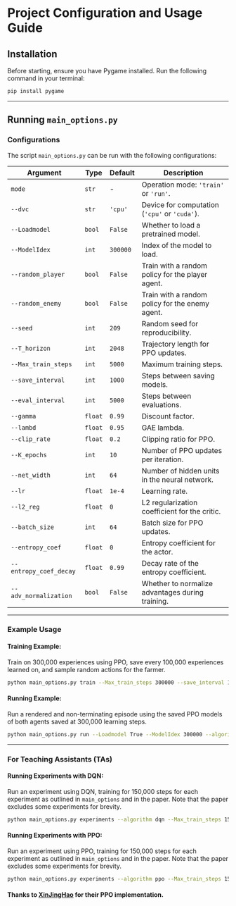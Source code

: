 # Project Configuration and Usage Guide

## Installation
Before starting, ensure you have Pygame installed. Run the following command in your terminal:
```bash
pip install pygame
```

---

## Running `main_options.py`

### Configurations
The script `main_options.py` can be run with the following configurations:

| Argument             | Type    | Default    | Description                                             |
|----------------------|---------|------------|---------------------------------------------------------|
| `mode`               | `str`   | -          | Operation mode: `'train'` or `'run'`.                  |
| `--dvc`              | `str`   | `'cpu'`    | Device for computation (`'cpu'` or `'cuda'`).          |
| `--Loadmodel`        | `bool`  | `False`    | Whether to load a pretrained model.                    |
| `--ModelIdex`        | `int`   | `300000`   | Index of the model to load.                            |
| `--random_player`    | `bool`  | `False`    | Train with a random policy for the player agent.       |
| `--random_enemy`     | `bool`  | `False`    | Train with a random policy for the enemy agent.        |
| `--seed`             | `int`   | `209`      | Random seed for reproducibility.                       |
| `--T_horizon`        | `int`   | `2048`     | Trajectory length for PPO updates.                     |
| `--Max_train_steps`  | `int`   | `5000`     | Maximum training steps.                                |
| `--save_interval`    | `int`   | `1000`     | Steps between saving models.                           |
| `--eval_interval`    | `int`   | `5000`     | Steps between evaluations.                             |
| `--gamma`            | `float` | `0.99`     | Discount factor.                                        |
| `--lambd`            | `float` | `0.95`     | GAE lambda.                                             |
| `--clip_rate`        | `float` | `0.2`      | Clipping ratio for PPO.                                |
| `--K_epochs`         | `int`   | `10`       | Number of PPO updates per iteration.                   |
| `--net_width`        | `int`   | `64`       | Number of hidden units in the neural network.          |
| `--lr`               | `float` | `1e-4`     | Learning rate.                                          |
| `--l2_reg`           | `float` | `0`        | L2 regularization coefficient for the critic.          |
| `--batch_size`       | `int`   | `64`       | Batch size for PPO updates.                            |
| `--entropy_coef`     | `float` | `0`        | Entropy coefficient for the actor.                     |
| `--entropy_coef_decay`| `float`| `0.99`     | Decay rate of the entropy coefficient.                 |
| `--adv_normalization`| `bool`  | `False`    | Whether to normalize advantages during training.       |

---

### Example Usage

#### Training Example:
Train on 300,000 experiences using PPO, save every 100,000 experiences learned on, and sample random actions for the farmer.
```bash
python main_options.py train --Max_train_steps 300000 --save_interval 100000 --random_player True --algorithm ppo
```

#### Running Example:
Run a rendered and non-terminating episode using the saved PPO models of both agents saved at 300,000 learning steps.
```bash
python main_options.py run --Loadmodel True --ModelIdex 300000 --algorithm ppo
```

---

### For Teaching Assistants (TAs)

#### Running Experiments with DQN:
Run an experiment using DQN, training for 150,000 steps for each experiment as outlined in `main_options` and in the paper. Note that the paper excludes some experiments for brevity.
```bash
python main_options.py experiments --algorithm dqn --Max_train_steps 150000
```

#### Running Experiments with PPO:
Run an experiment using PPO, training for 150,000 steps for each experiment as outlined in `main_options` and in the paper. Note that the paper excludes some experiments for brevity.
```bash
python main_options.py experiments --algorithm ppo --Max_train_steps 150000
```

#### Thanks to [XinJingHao](https://github.com/XinJingHao) for their PPO implementation.
